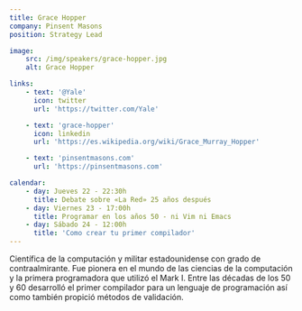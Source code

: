 ```yaml
---
title: Grace Hopper
company: Pinsent Masons
position: Strategy Lead

image:
    src: /img/speakers/grace-hopper.jpg
    alt: Grace Hopper

links:
    - text: '@Yale'
      icon: twitter
      url: 'https://twitter.com/Yale'

    - text: 'grace-hopper'
      icon: linkedin
      url: 'https://es.wikipedia.org/wiki/Grace_Murray_Hopper'

    - text: 'pinsentmasons.com'
      url: 'https://pinsentmasons.com'

calendar:
    - day: Jueves 22 - 22:30h
      title: Debate sobre «La Red» 25 años después
    - day: Viernes 23 - 17:00h
      title: Programar en los años 50 - ni Vim ni Emacs
    - day: Sábado 24 - 12:00h
      title: 'Como crear tu primer compilador'
---
```


Científica de la computación y militar estadounidense con grado de contraalmirante. Fue pionera en el mundo de las ciencias de la computación y la primera programadora que utilizó el Mark I. Entre las décadas de los 50 y 60 desarrolló el primer compilador para un lenguaje de programación así como también propició métodos de validación.
